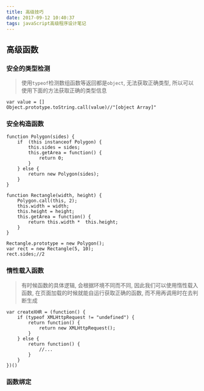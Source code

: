 ```yaml
---
title: 高级技巧
date: 2017-09-12 10:40:37
tags: javaScript高级程序设计笔记
---
```

## 高级函数
### 安全的类型检测
> 使用`typeof`检测数组函数等返回都是`object`, 无法获取正确类型, 所以可以使用下面的方法获取正确的类型信息 

```
var value = []
Object.prototype.toString.call(value)//"[object Array]"
```

### 安全构造函数

```
function Polygon(sides) {
	if  (this instanceof Polygon) {
		this.sides = sides;
		this.getArea = function() {
			return 0;
		}
	} else {
		return new Polygon(sides);
	}
}

function Rectangle(width, height) {
	Polygon.call(this, 2);
	this.width = width;
	this.height = height;
	this.getArea = function() {
		return this.width *  this.height;
	}
}

Rectangle.prototype = new Polygon();
var rect = new Rectangle(5, 10);
rect.sides;//2
```

### 惰性载入函数
> 有时候函数的具体逻辑, 会根据环境不同而不同, 因此我们可以使用惰性载入函数, 在页面加载的时候就能自运行获取正确的函数, 而不用再调用时在去判断生成

```
var createXHR = (function() {
	if (typeof XMLHttpRequest != "undefined") {
		return function() {
			return new XMLHttpRequest();
		}
	} else {
		return function() {
			//...
		}
	}
})()
```

### 函数绑定
